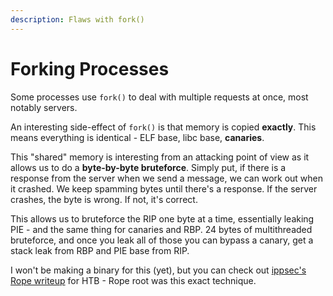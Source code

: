 ```yaml
---
description: Flaws with fork()
---
```


# Forking Processes

Some processes use `fork()` to deal with multiple requests at once, most notably servers.

An interesting side-effect of `fork()` is that memory is copied **exactly**. This means everything is identical - ELF base, libc base, **canaries**.

This "shared" memory is interesting from an attacking point of view as it allows us to do a **byte-by-byte bruteforce**. Simply put, if there is a response from the server when we send a message, we can work out when it crashed. We keep spamming bytes until there's a response. If the server crashes, the byte is wrong. If not, it's correct.

This allows us to bruteforce the RIP one byte at a time, essentially leaking PIE - and the same thing for canaries and RBP. 24 bytes of multithreaded bruteforce, and once you leak all of those you can bypass a canary, get a stack leak from RBP and PIE base from RIP.

I won't be making a binary for this \(yet\), but you can check out [ippsec's Rope writeup](https://www.youtube.com/watch?v=GTQxZlr5yvE) for HTB - Rope root was this exact technique.

